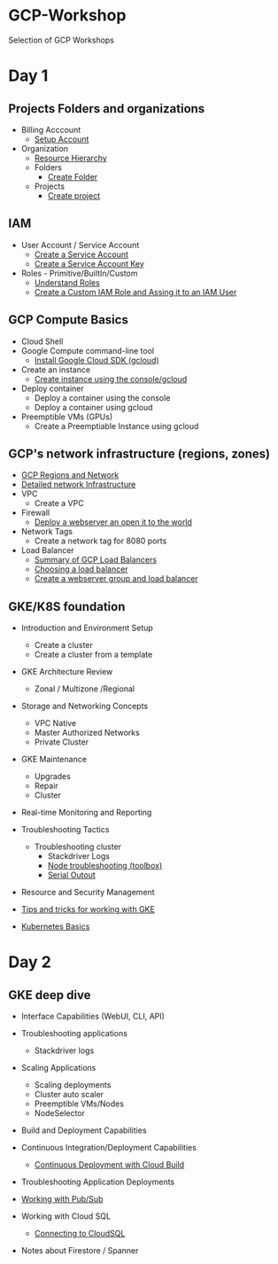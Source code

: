 # GCP-Workshop
Selection of GCP Workshops

# Day 1 

## Projects Folders and organizations 
- Billing Acccount
  - [Setup Account](https://codelabs.developers.google.com/codelabs/gcp-aws-accounts-and-billing-v2/index.html?index=..%2F..index#0)
- Organization  
  - [Resource Hierarchy](https://cloud.google.com/resource-manager/docs/cloud-platform-resource-hierarchy#resource-hierarchy-detail)
  - Folders
    - [Create Folder](https://cloud.google.com/resource-manager/docs/creating-managing-folders#creating-folders)
  - Projects
    - [Create project](https://cloud.google.com/resource-manager/docs/creating-managing-folders#creating_a_project_in_a_folder)
    

## IAM

- User Account / Service Account
  - [Create a Service Account](https://cloud.google.com/iam/docs/creating-managing-service-accounts)
  - [Create a Service Account Key](https://cloud.google.com/iam/docs/creating-managing-service-account-keys#creating_service_account_keys)
- Roles - Primitive/BuiltIn/Custom
  - [Understand Roles](https://cloud.google.com/iam/docs/understanding-roles#predefined_roles)
  - [Create a Custom IAM Role and Assing it to an IAM User](https://cloud.google.com/iam/docs/granting-roles-to-service-accounts#granting_access_to_a_service_account_for_a_resource)


## GCP Compute Basics
- Cloud Shell
- Google Compute command-line tool
  - [Install Google Cloud SDK (gcloud)](https://cloud.google.com/sdk/docs/downloads-versioned-archives) 
- Create an instance
  - [Create instance using the console/gcloud](https://codelabs.developers.google.com/codelabs/cloud-create-a-vm/index.html?index=..%2F..index#0)
- Deploy container
  - Deploy a container using the console
  - Deploy a container using gcloud
- Preemptible VMs (GPUs)
  - Create a Preemptiable Instance using gcloud

## GCP's network infrastructure (regions, zones)

- [GCP Regions and Network](https://cloud.google.com/about/locations/?tab=regions)
- [Detailed network Infrastructure](https://peering.google.com/#/infrastructure)
- VPC
  - Create a VPC
- Firewall
  - [Deploy a webserver an open it to the world](https://codelabs.developers.google.com/codelabs/cloud-compute-engine/index.html?index=..%2F..index#0)
- Network Tags
  - Create a network tag for 8080 ports
- Load Balancer
  - [Summary of GCP Load Balancers](https://cloud.google.com/load-balancing/docs/choosing-load-balancer#summary_of_cloud_load_balancers)
  - [Choosing a load balancer](https://cloud.google.com/load-balancing/images/choose-lb.svg)
  - [Create a webserver group and load balancer](https://codelabs.developers.google.com/codelabs/cloud-webapp-hosting-gce/index.html?index=..%2F..index#0)


## GKE/K8S foundation
- Introduction and Environment Setup
  - Create a cluster
  - Create a cluster from a template
- GKE Architecture Review
  - Zonal / Multizone /Regional

- Storage and Networking Concepts
  - VPC Native
  - Master Authorized Networks
  - Private Cluster
  
- GKE Maintenance
  - Upgrades
  - Repair
  - Cluster 
  
- Real-time Monitoring and Reporting
- Troubleshooting Tactics
  - Troubleshooting cluster
    - Stackdriver Logs
    - [Node troubleshooting (toolbox)](https://cloud.google.com/kubernetes-engine/docs/troubleshooting#ConnectivityIssues)
    - [Serial Outout](https://cloud.google.com/compute/docs/instances/viewing-serial-port-output#viewing_serial_port_output)

- Resource and Security Management

- [Tips and tricks for working with GKE](tips.md)

- [Kubernetes Basics](https://codelabs.developers.google.com/codelabs/cloud-orchestrate-with-kubernetes/#0)


# Day 2

## GKE deep dive
- Interface Capabilities (WebUI, CLI, API)
- Troubleshooting applications
  - Stackdriver logs
- Scaling Applications  
  - Scaling deployments
  - Cluster auto scaler
  - Preemptible VMs/Nodes
  - NodeSelector
  
  
- Build and Deployment Capabilities
- Continuous Integration/Deployment Capabilities
  - [Continuous Deployment with Cloud Build](https://codelabs.developers.google.com/codelabs/cloud-builder-gke-continuous-deploy/index.html?index=..%2F..index#0)
- Troubleshooting Application Deployments
- [Working with Pub/Sub](https://cloud.google.com/kubernetes-engine/docs/tutorials/authenticating-to-cloud-platform) 
- Working with Cloud SQL
  - [Connecting to CloudSQL](https://codelabs.developers.google.com/codelabs/connecting-to-cloud-sql/index.html?index=..%2F..index#0) 
- Notes about Firestore / Spanner
